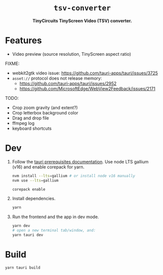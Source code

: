 <div align="center">
  <h1><code>tsv-converter</code></h1>
  <p><strong>TinyCircuits TinyScreen Video (TSV) converter.</strong></p>
</div>

# Features

- Video preview (source resolution, TinyScreen aspect ratio)

FIXME:

- webkit2gtk video issue: https://github.com/tauri-apps/tauri/issues/3725
- `asset://` protocol does not release memory:
  - https://github.com/tauri-apps/tauri/issues/2952
  - https://github.com/MicrosoftEdge/WebView2Feedback/issues/2171

TODO:

- Crop zoom gravity (and extent?)
- Crop letterbox background color
- Drag and drop file
- ffmpeg log
- keyboard shortcuts

# Dev

1. Follow the [tauri prerequisites documentation](https://tauri.studio/docs/getting-started/prerequisites).
   Use node LTS gallium (v16) and enable corepack for yarn.

   ```sh
   nvm install --lts=gallium # or install node v16 manually
   nvm use --lts=gallium

   corepack enable
   ```

2. Install dependencies.

   ```sh
   yarn
   ```

3. Run the frontend and the app in dev mode.

   ```sh
   yarn dev
   # open a new terminal tab/window, and:
   yarn tauri dev
   ```

# Build

```sh
yarn tauri build
```
